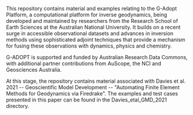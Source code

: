 This repository contains material and examples relating to the G-Adopt Platform, a computational platform for inverse geodynamics, being developed and maintained by researchers from the Research School of Earth Sciences at the Australian National University. It builds on a recent surge in accessible observational datasets and advances in inversion methods using sophisticated adjoint techniques that provide a mechanism for fusing these observations with dynamics, physics and chemistry.

G-ADOPT is supported and funded by Australian Research Data Commons, with additional partner contributions from AuScope, the NCI and Geosciences Australia.

At this stage, the repository contains material associated with Davies et al. 2021 -- Geoscientific Model Development -- "Automating Finite Element Methods for Geodynamics via Firedrake". The examples and test cases presented in this paper can be found in the Davies_etal_GMD_2021 directory.
